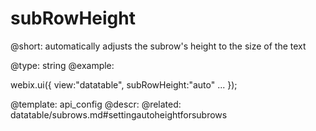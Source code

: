 subRowHeight
=============


@short:
	automatically adjusts the subrow's height to the size of the text

@type: string
@example:

webix.ui({
	view:"datatable",
    subRowHeight:"auto"
	...
});


@template:	api_config
@descr:
@related:
datatable/subrows.md#settingautoheightforsubrows

